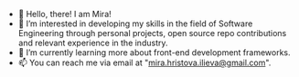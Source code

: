- 👋 Hello, there! I am Mira!
- 👀 I’m interested in developing my skills in the field of Software Engineering through personal projects, open source repo contributions and relevant experience in the industry.
- 🌱 I’m currently learning more about front-end development frameworks.
- 📫 You can reach me via email at "mira.hristova.ilieva@gmail.com".

<!---
mirailieva/mirailieva is a ✨ special ✨ repository because its `README.md` (this file) appears on your GitHub profile.
You can click the Preview link to take a look at your changes.
--->

